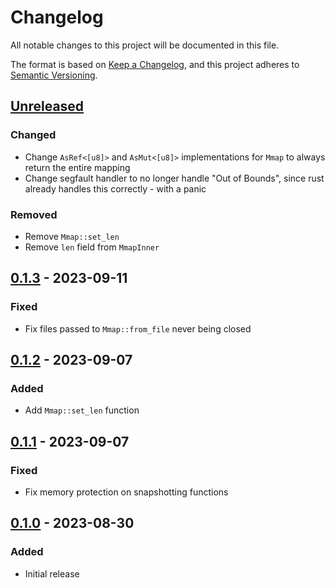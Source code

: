 # Changelog

All notable changes to this project will be documented in this file.

The format is based on [Keep a Changelog](https://keepachangelog.com/en/1.0.0/),
and this project adheres to [Semantic Versioning](https://semver.org/spec/v2.0.0.html).

## [Unreleased]

### Changed

- Change `AsRef<[u8]>` and `AsMut<[u8]>` implementations for `Mmap` to always
  return the entire mapping
- Change segfault handler to no longer handle "Out of Bounds", since rust
  already handles this correctly - with a panic

### Removed

- Remove `Mmap::set_len`
- Remove `len` field from `MmapInner`

## [0.1.3] - 2023-09-11

### Fixed

- Fix files passed to `Mmap::from_file` never being closed

## [0.1.2] - 2023-09-07

### Added

- Add `Mmap::set_len` function

## [0.1.1] - 2023-09-07

### Fixed

- Fix memory protection on snapshotting functions

## [0.1.0] - 2023-08-30

### Added

- Initial release

<!-- ISSUES -->

<!-- VERSIONS -->
[Unreleased]: https://github.com/dusk-network/piecrust/compare/crumbles-0.1.3...HEAD
[0.1.3]: https://github.com/dusk-network/piecrust/compare/crumbles-0.1.2...crumbles-0.1.3
[0.1.2]: https://github.com/dusk-network/piecrust/compare/crumbles-0.1.1...crumbles-0.1.2
[0.1.1]: https://github.com/dusk-network/piecrust/compare/crumbles-0.1.0...crumbles-0.1.1
[0.1.0]: https://github.com/dusk-network/piecrust/releases/tag/crumbles-0.1.0
